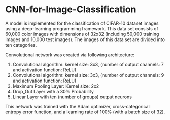 # CNN-for-Image-Classification
A model is implemented for the classification of CIFAR-10 dataset images using a deep-learning programming framework. This data set consists of 60,000 color images with dimensions of 32x32 (including 50,000 training images and 10,000 test images). The images of this data set are divided into ten categories.

Convolutional network was created via following architecture:
1) Convolutional algorithm: kernel size: 3x3, (number of output channels: 7 and activation function: ReLU)
2) Convolutional algorithm: kernel size: 3x3, (number of output channels: 9 and activation function: ReLU)
3) Maximum Pooling Layer: Kernel size: 2x2
4) Drop_Out Layer with a 30% Probability
5) Linear Layer with ten (number of groups) output neurons

This network was trained with the Adam optimizer, cross-categorical entropy error function, and a learning rate of 100% (with a batch size of 32).
